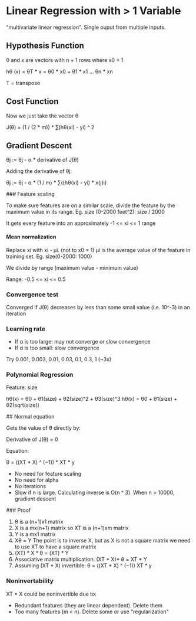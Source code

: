# Linear Regression with > 1 Variable

"multivariate linear regression". Single ouput from multiple inputs.

## Hypothesis Function

θ and x are vectors with n + 1 rows where x0 = 1

hθ (x) = θT * x = θ0 * x0 + θ1 * x1 ... θn * xn

T = transpose

## Cost Function

Now we just take the vector θ

J(θ) = (1 / (2 * m)) * ∑(hθ(xi) - yi) ^ 2

## Gradient Descent

θj := θj - α * derivative of J(θ)

Adding the derivative of θj:

θj := θj - α * (1 / m) * ∑((hθ(xi) - yi) * x(j)i)

### Feature scaling

To make sure features are on a similar scale, divide the feature by the maximum value in its range. Eg. size (0-2000 feet^2): size / 2000

It gets every feature into an approximately -1 <= xi <= 1 range

#### Mean normalization

Replace xi with xi - μi. (not to x0 = 1) μi is the average value of the feature in training set. Eg. size(0-2000: 1000)

We divide by range (maximum value - minimum value)

Range: -0.5 <= xi <= 0.5

### Convergence test

Converged if J(θ) decreases by less than some small value (i.e. 10^-3) in an iteration

### Learning rate

- If α is too large: may not converge or slow convergence
- If α is too small: slow convergence

Try 0.001, 0.003, 0.01, 0.03, 0.1, 0.3, 1 (~3x)

### Polynomial Regression

Feature: size

hθ(x) = θ0 + θ1(size) + θ2(size)^2 + θ3(size)^3
hθ(x) = θ0 + θ1(size) + θ2(sqrt(size))

## Normal equation

Gets the value of θ directly by:

Derivative of J(θ) = 0

Equation:

θ = ((XT * X) ^ (−1)) * XT * y

- No need for feature scaling
- No need for alpha
- No iterations
- Slow if n is large. Calculating inverse is O(n ^ 3). When n > 10000, gradient descent

### Proof

1. θ is a (n+1)x1 matrix
2. X is a mx(n+1) matrix so XT is a (n+1)xm matrix
3. Y is a mx1 matrix
4. Xθ = Y The point is to inverse X, but as X is not a square matrix we need to use XT to have a square matrix
5. (XT) * X * θ = (XT) * Y
6. Associative matrix multiplication: (XT * X)* θ = XT * Y
7. Assuming (XT * X) invertible: θ = ((XT * X) ^ (−1)) XT * y

### Noninvertability

XT * X could be noninvertible due to:

- Redundant features (they are linear dependent). Delete them
- Too many features (m < n). Delete some or use "regularization"
